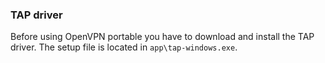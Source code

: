 ### TAP driver

Before using OpenVPN portable you have to download and install the TAP driver. The setup file is located in `app\tap-windows.exe`.